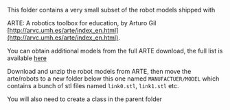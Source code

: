 This folder contains a very small subset of the robot models shipped with

ARTE: A robotics toolbox for education, by Arturo Gil
[http://arvc.umh.es/arte/index_en.html](http://arvc.umh.es/arte/index_en.html).

You can obtain additional models from the full ARTE download, the full list is
available [here](http://arvc.umh.es/arte/supported_robots.html)

Download and unzip the robot models from ARTE, then move the arte/robots to a new folder below this one named `MANUFACTUER/MODEL` which contains a bunch of stl files named `link0.stl`, `link1.stl` etc. 

You will also need to create a class in the parent folder
